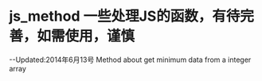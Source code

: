 js_method
一些处理JS的函数，有待完善，如需使用，谨慎
=========

--Updated:2014年6月13号
Method about get minimum data from a integer array






